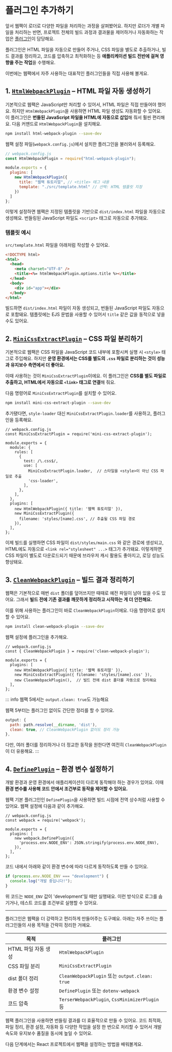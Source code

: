 # 플러그인 추가하기

앞서 웹팩이 로더로 다양한 파일을 처리하는 과정을 살펴봤어요. 하지만 로더가 개별 파일을 처리하는 반면, 프로젝트 전체의 빌드 과정과 결과물을 제어하거나 자동화하는 작업은 [플러그인](../deep-dive/bundling-process/plugin.md)이 담당해요.

플러그인은 HTML 파일을 자동으로 만들어 주거나, CSS 파일을 별도로 추출하거나, 빌드 결과를 정리하고, 코드를 압축하고 최적화하는 등 **애플리케이션 빌드 전반에 걸쳐 영향을 주는 작업**을 수행해요.

이번에는 웹팩에서 자주 사용하는 대표적인 플러그인들을 직접 사용해 볼게요.

## 1. [`HtmlWebpackPlugin`](../deep-dive/bundling-process/plugin.md#htmlwebpackplugin) – HTML 파일 자동 생성하기

기본적으로 웹팩은 JavaScript만 처리할 수 있어서, HTML 파일은 직접 만들어야 했어요. 하지만 `HtmlWebpackPlugin`을 사용하면 HTML 파일 생성도 자동화할 수 있어요. 이 플러그인은 **번들된 JavaScript 파일을 HTML에 자동으로 삽입**해 줘서 훨씬 편리해요.
다음 커맨드로 `HtmlWebpackPlugin`을 설치해요.

```bash
npm install html-webpack-plugin --save-dev
```

웹팩 설정 파일(`webpack.config.js`)에서 설치한 플러그인을 불러와서 등록해요.

```javascript
// webpack.config.js
const HtmlWebpackPlugin = require("html-webpack-plugin");

module.exports = {
  plugins: [
    new HtmlWebpackPlugin({
      title: "웹팩 튜토리얼", // <title> 태그 내용
      template: "./src/template.html" // 선택: HTML 템플릿 지정
    })
  ]
};
```

이렇게 설정하면 웹팩은 지정된 템플릿을 기반으로 `dist/index.html` 파일을 자동으로 생성해요. 번들링된 JavaScript 파일도 `<script>` 태그로 자동으로 추가돼요.

### 템플릿 예시

`src/template.html` 파일을 아래처럼 작성할 수 있어요.

```html
<!DOCTYPE html>
<html>
  <head>
    <meta charset="UTF-8" />
    <title><%= htmlWebpackPlugin.options.title %></title>
  </head>
  <body>
    <div id="app"></div>
  </body>
</html>
```

빌드하면 `dist/index.html` 파일이 자동 생성되고, 번들된 JavaScript 파일도 자동으로 포함돼요. 템플릿에는 EJS 문법을 사용할 수 있어서 `title` 같은 값을 동적으로 넣을 수도 있어요.

## 2. [`MiniCssExtractPlugin`](https://webpack.js.org/plugins/mini-css-extract-plugin/) – CSS 파일 분리하기

기본적으로 웹팩은 CSS 파일을 JavaScript 코드 내부에 포함시켜 실행 시 `<style>` 태그로 주입해요. 하지만 **운영 환경에서는 CSS를 별도의 `.css` 파일로 분리하는 것이 성능과 유지보수 측면에서 더 좋아요.**

이때 사용하는 것이 `MiniCssExtractPlugin`이에요. 이 플러그인은 **CSS를 별도 파일로 추출하고, HTML에서 자동으로 `<link>` 태그로 연결**해 줘요.

다음 명령어로 `MiniCssExtractPlugin`를 설치할 수 있어요.

```bash
npm install mini-css-extract-plugin --save-dev
```

추가됐다면, `style-loader` 대신 `MiniCssExtractPlugin.loader`를 사용하고, 플러그인을 등록해요.

```javascript{2,9-12}
// webpack.config.js
const MiniCssExtractPlugin = require('mini-css-extract-plugin');

module.exports = {
  module: {
    rules: [
      {
        test: /\.css$/,
        use: [
          MiniCssExtractPlugin.loader,  // 스타일을 <style>이 아닌 CSS 파일로 추출
          'css-loader',
        ],
      },
    ],
  },
  plugins: [
    new HtmlWebpackPlugin({ title: '웹팩 튜토리얼' }),
    new MiniCssExtractPlugin({
      filename: 'styles/[name].css', // 추출될 CSS 파일 경로
    }),
  ],
};
```

이제 빌드를 실행하면 CSS 파일이 `dist/styles/main.css` 와 같은 경로에 생성되고, HTML에도 자동으로 `<link rel="stylesheet" ...>` 태그가 추가돼요. 이렇게하면 CSS 파일이 별도로 다운로드되기 때문에 브라우저 캐시 활용도 좋아지고, 로딩 성능도 향상돼요.

## 3. [`CleanWebpackPlugin`](https://github.com/johnagan/clean-webpack-plugin) – 빌드 결과 정리하기

웹팩은 기본적으로 매번 `dist` 폴더를 덮어쓰지만 때때로 예전 파일이 남아 있을 수도 있어요.
그래서 **빌드 전에 기존 결과를 깨끗하게 정리하고 시작하는 게 더 안전해요.**

이를 위해 사용하는 플러그인이 바로 `CleanWebpackPlugin`이에요. 다음 명령어로 설치할 수 있어요.

```bash
npm install clean-webpack-plugin --save-dev
```

웹팩 설정에 플러그인을 추가해요.

```javascript{2,8}
// webpack.config.js
const { CleanWebpackPlugin } = require('clean-webpack-plugin');

module.exports = {
  plugins: [
    new HtmlWebpackPlugin({ title: '웹팩 튜토리얼' }),
    new MiniCssExtractPlugin({ filename: 'styles/[name].css' }),
    new CleanWebpackPlugin(),  // 빌드 전에 dist 폴더를 자동으로 정리해요
  ],
};
```

::: info 웹팩 5에서는 `output.clean: true`도 가능해요

웹팩 5부터는 플러그인 없이도 간단한 정리를 할 수 있어요.

```javascript
output: {
  path: path.resolve(__dirname, 'dist'),
  clean: true, // CleanWebpackPlugin 없이도 정리 가능
},
```

다만, 여러 폴더를 정리하거나 더 정교한 동작을 원한다면 여전히 `CleanWebpackPlugin`이 더 유용해요.
:::

## 4. [`DefinePlugin`](../deep-dive/bundling-process/plugin.md#defineplugin) – 환경 변수 설정하기

개발 환경과 운영 환경에서 애플리케이션이 다르게 동작해야 하는 경우가 있어요. 이때 **환경 변수를 사용해 코드 안에서 조건부로 동작을 제어할 수 있어요.**

웹팩 기본 플러그인인 `DefinePlugin`을 사용하면 빌드 시점에 전역 상수처럼 사용할 수 있어요. 웹팩 설정에 다음과 같이 추가해요.

```javascript{6-8}
// webpack.config.js
const webpack = require('webpack');

module.exports = {
  plugins: [
    new webpack.DefinePlugin({
      'process.env.NODE_ENV': JSON.stringify(process.env.NODE_ENV),
    }),
  ],
};
```

코드 내에서 아래와 같이 환경 변수에 따라 다르게 동작하도록 만들 수 있어요.

```javascript
if (process.env.NODE_ENV === "development") {
  console.log("개발 중입니다!");
}
```

위 코드는 `NODE_ENV` 값이 'development'일 때만 실행돼요. 이런 방식으로 로그를 숨기거나, 테스트 코드를 조건부로 실행할 수 있어요.

---

플러그인은 웹팩을 더 강력하고 편리하게 만들어주는 도구예요. 아래는 자주 쓰이는 플러그인들의 사용 목적을 간략히 정리한 거예요.

| 목적                | 플러그인                                       |
| ------------------- | ---------------------------------------------- |
| HTML 파일 자동 생성 | `HtmlWebpackPlugin`                            |
| CSS 파일 분리       | `MiniCssExtractPlugin`                         |
| dist 폴더 정리      | `CleanWebpackPlugin` 또는 `output.clean: true` |
| 환경 변수 설정      | `DefinePlugin` 또는 `dotenv-webpack`           |
| 코드 압축           | `TerserWebpackPlugin`, `CssMinimizerPlugin` 등 |

웹팩 플러그인을 사용하면 번들링 결과를 더 효율적으로 만들 수 있어요. 코드 최적화, 파일 정리, 환경 설정, 자동화 등 다양한 작업을 설정 한 번으로 처리할 수 있어서 개발 속도와 유지보수 품질을 동시에 높일 수 있어요.

다음 단계에서는 React 프로젝트에서 웹팩을 설정하는 방법을 배워볼게요.
